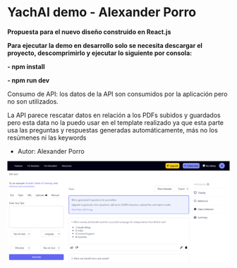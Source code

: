 # YachAI demo - Alexander Porro

**Propuesta para el nuevo diseño construido en React.js**

**Para ejecutar la demo en desarrollo solo se necesita descargar el proyecto, descomprimirlo y ejecutar lo siguiente por consola:**

**- npm install**

**- npm run dev**


Consumo de API: los datos de la API son consumidos por la aplicación pero no son utilizados.
 
La API parece rescatar datos en relación a los PDFs subidos y guardados pero esta data no la puedo usar en el template realizado ya que esta parte usa las preguntas y respuestas generadas automáticamente, más no los resúmenes ni las keywords

- Autor: Alexander Porro

<div align="center">
 
  ![JavaScript Banner][img1]
  
</div>

<!-- Images -->
[img1]: https://raw.githubusercontent.com/porrodv/Proveedy-Challenge-Frontend-AlexanderPorro/master/public/ss1.png
